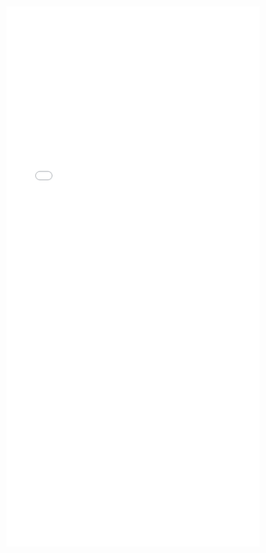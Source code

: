 <object data="./面试/八股文.pdf" type="application/pdf" width="100%" height="1080px">
 
<iframe src="./面试/八股文.pdf" width="100%" height="1080px" style="border: none;">
 
当前浏览器不支持此pdf插件，请点击此链接：<a href="./面试/八股文.pdf">下载</a>
 
</iframe>
 
</object>